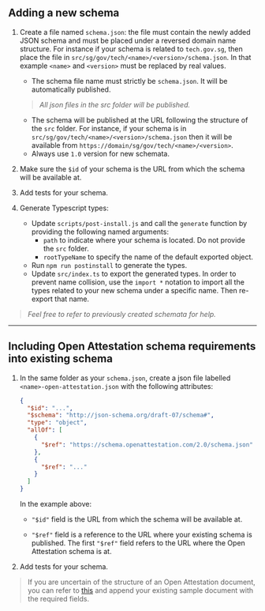 ## Adding a new schema

1. Create a file named `schema.json`: the file must contain the newly added JSON schema and must be placed under a reversed domain name structure. For instance if your schema is related to `tech.gov.sg`, then place the file in `src/sg/gov/tech/<name>/<version>/schema.json`. In that example `<name>` and `<version>` must be replaced by real values.

   - The schema file name must strictly be `schema.json`. It will be automatically published.

   > _All json files in the src folder will be published._

   - The schema will be published at the URL following the structure of the `src` folder. For instance, if your schema is in `src/sg/gov/tech/<name>/<version>/schema.json` then it will be available from `https://domain/sg/gov/tech/<name>/<version>`.
   - Always use `1.0` version for new schemata.

1. Make sure the `$id` of your schema is the URL from which the schema will be available at.
1. Add tests for your schema.
1. Generate Typescript types:
   - Update `scripts/post-install.js` and call the `generate` function by providing the following named arguments:
     - `path` to indicate where your schema is located. Do not provide the `src` folder.
     - `rootTypeName` to specify the name of the default exported object.
   - Run `npm run postinstall` to generate the types.
   - Update `src/index.ts` to export the generated types. In order to prevent name collision, use the `import *` notation to import all the types related to your new schema under a specific name. Then re-export that name.

> _Feel free to refer to previously created schemata for help._

---

## Including Open Attestation schema requirements into existing schema

1. In the same folder as your `schema.json`, create a json file labelled `<name>-open-attestation.json` with the following attributes:

   ```json
   {
     "$id": "...",
     "$schema": "http://json-schema.org/draft-07/schema#",
     "type": "object",
     "allOf": [
       {
         "$ref": "https://schema.openattestation.com/2.0/schema.json"
       },
       {
         "$ref": "..."
       }
     ]
   }
   ```

   In the example above:

   - `"$id"` field is the URL from which the schema will be available at.

   - `"$ref"` field is a reference to the URL where your existing schema is published. The first `"$ref"` field refers to the URL where the Open Attestation schema is at.

1. Add tests for your schema.

> If you are uncertain of the structure of an Open Attestation document, you can refer to [this](https://openattestation.com/docs/verifiable-document/raw-document) and append your existing sample document with the required fields.

